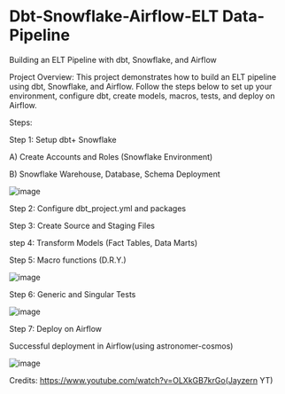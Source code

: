 # Dbt-Snowflake-Airflow-ELT Data-Pipeline
Building an ELT Pipeline with dbt, Snowflake, and Airflow

Project Overview:
This project demonstrates how to build an ELT pipeline using dbt, Snowflake, and Airflow. Follow the steps below to set up your environment, configure dbt, create models, macros, tests, and deploy on Airflow.

Steps:

Step 1: Setup dbt+ Snowflake

A) Create Accounts and Roles (Snowflake Environment)

B) Snowflake Warehouse, Database, Schema Deployment


![image](https://github.com/user-attachments/assets/62f710be-2185-446f-8189-1a5dfadd75bf)



Step 2: Configure dbt_project.yml and packages


Step 3: Create Source and Staging Files


step 4: Transform Models (Fact Tables, Data Marts)


Step 5: Macro functions (D.R.Y.)




![image](https://github.com/user-attachments/assets/8a22a424-5df4-484e-b306-cfb488556d0b)





Step 6: Generic and Singular Tests



![image](https://github.com/user-attachments/assets/01868363-65e4-4af3-b622-74e7ba621ca7)




Step 7: Deploy on Airflow



Successful deployment in Airflow(using astronomer-cosmos)



![image](https://github.com/user-attachments/assets/2d58e5b7-d372-47f6-8a61-a84801465e56)




Credits: https://www.youtube.com/watch?v=OLXkGB7krGo(Jayzern YT)
